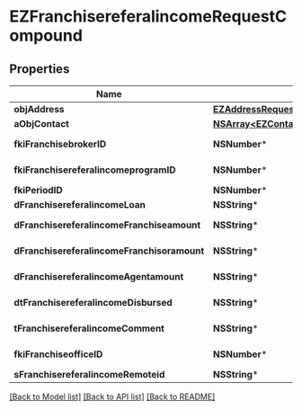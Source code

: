 # EZFranchisereferalincomeRequestCompound

## Properties
Name | Type | Description | Notes
------------ | ------------- | ------------- | -------------
**objAddress** | [**EZAddressRequest***](EZAddressRequest.md) |  | [optional] 
**aObjContact** | [**NSArray&lt;EZContactRequestCompound&gt;***](EZContactRequestCompound.md) |  | 
**fkiFranchisebrokerID** | **NSNumber*** | The unique ID of the Franchisebroker | 
**fkiFranchisereferalincomeprogramID** | **NSNumber*** | The unique ID of the Franchisereferalincomeprogram | 
**fkiPeriodID** | **NSNumber*** | The unique ID of the Period | 
**dFranchisereferalincomeLoan** | **NSString*** | The loan amount | 
**dFranchisereferalincomeFranchiseamount** | **NSString*** | The amount that will be given to the franchise | 
**dFranchisereferalincomeFranchisoramount** | **NSString*** | The amount that will be kept by the franchisor | 
**dFranchisereferalincomeAgentamount** | **NSString*** | The amount that will be given to the agent | 
**dtFranchisereferalincomeDisbursed** | **NSString*** | The date the amounts were disbursed | 
**tFranchisereferalincomeComment** | **NSString*** | A comment about the transaction | 
**fkiFranchiseofficeID** | **NSNumber*** | The unique ID of the Franchisereoffice | 
**sFranchisereferalincomeRemoteid** | **NSString*** |  | 

[[Back to Model list]](../README.md#documentation-for-models) [[Back to API list]](../README.md#documentation-for-api-endpoints) [[Back to README]](../README.md)


